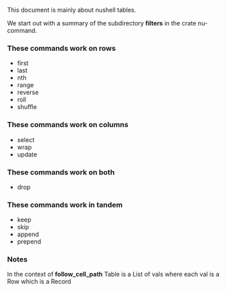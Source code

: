 
This document is mainly about nushell tables.

We start out with a summary of the subdirectory **filters** in the crate nu-command.

### These commands work on rows

  * first
  * last
  * nth
  * range
  * reverse
  * roll
  * shuffle

### These commands work on columns

  * select
  * wrap
  * update

### These commands work on both

  * drop

### These commands work in tandem

  * keep
  * skip
  * append
  * prepend

### Notes

In the context of **follow_cell_path** Table is a List of vals where each val is a Row which is a Record
